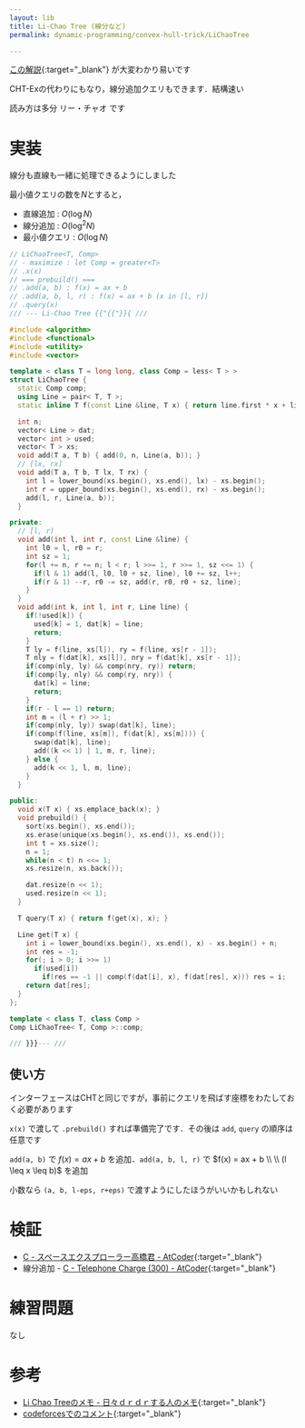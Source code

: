 ```yaml
---
layout: lib
title: Li-Chao Tree (線分など)
permalink: dynamic-programming/convex-hull-trick/LiChaoTree

---
```



[この解説](http://smijake3.hatenablog.com/entry/2018/06/16/144548){:target="_blank"}<!--_--> が大変わかり易いです

CHT-Exの代わりにもなり，線分追加クエリもできます．結構速い

読み方は多分 リー・チャオ です

# 実装

線分も直線も一緒に処理できるようにしました

最小値クエリの数を$N$とすると，

* 直線追加 : $O(\log N)$
* 線分追加 : $O(\log^2 N)$
* 最小値クエリ : $O(\log N)$


```cpp
// LiChaoTree<T, Comp>
// - maximize : let Comp = greater<T>
// .x(x)
// === prebuild() ===
// .add(a, b) : f(x) = ax + b
// .add(a, b, l, r) : f(x) = ax + b (x in [l, r])
// .query(x)
/// --- Li-Chao Tree {{"{{"}}{ ///

#include <algorithm>
#include <functional>
#include <utility>
#include <vector>

template < class T = long long, class Comp = less< T > >
struct LiChaoTree {
  static Comp comp;
  using Line = pair< T, T >;
  static inline T f(const Line &line, T x) { return line.first * x + line.second; }

  int n;
  vector< Line > dat;
  vector< int > used;
  vector< T > xs;
  void add(T a, T b) { add(0, n, Line(a, b)); }
  // [lx, rx]
  void add(T a, T b, T lx, T rx) {
    int l = lower_bound(xs.begin(), xs.end(), lx) - xs.begin();
    int r = upper_bound(xs.begin(), xs.end(), rx) - xs.begin();
    add(l, r, Line(a, b));
  }

private:
  // [l, r)
  void add(int l, int r, const Line &line) {
    int l0 = l, r0 = r;
    int sz = 1;
    for(l += n, r += n; l < r; l >>= 1, r >>= 1, sz <<= 1) {
      if(l & 1) add(l, l0, l0 + sz, line), l0 += sz, l++;
      if(r & 1) --r, r0 -= sz, add(r, r0, r0 + sz, line);
    }
  }
  void add(int k, int l, int r, Line line) {
    if(!used[k]) {
      used[k] = 1, dat[k] = line;
      return;
    }
    T ly = f(line, xs[l]), ry = f(line, xs[r - 1]);
    T nly = f(dat[k], xs[l]), nry = f(dat[k], xs[r - 1]);
    if(comp(nly, ly) && comp(nry, ry)) return;
    if(comp(ly, nly) && comp(ry, nry)) {
      dat[k] = line;
      return;
    }
    if(r - l == 1) return;
    int m = (l + r) >> 1;
    if(comp(nly, ly)) swap(dat[k], line);
    if(comp(f(line, xs[m]), f(dat[k], xs[m]))) {
      swap(dat[k], line);
      add((k << 1) | 1, m, r, line);
    } else {
      add(k << 1, l, m, line);
    }
  }

public:
  void x(T x) { xs.emplace_back(x); }
  void prebuild() {
    sort(xs.begin(), xs.end());
    xs.erase(unique(xs.begin(), xs.end()), xs.end());
    int t = xs.size();
    n = 1;
    while(n < t) n <<= 1;
    xs.resize(n, xs.back());

    dat.resize(n << 1);
    used.resize(n << 1);
  }

  T query(T x) { return f(get(x), x); }

  Line get(T x) {
    int i = lower_bound(xs.begin(), xs.end(), x) - xs.begin() + n;
    int res = -1;
    for(; i > 0; i >>= 1)
      if(used[i])
        if(res == -1 || comp(f(dat[i], x), f(dat[res], x))) res = i;
    return dat[res];
  }
};

template < class T, class Comp >
Comp LiChaoTree< T, Comp >::comp;

/// }}}--- ///
```


## 使い方

インターフェースはCHTと同じですが，事前にクエリを飛ばす座標をわたしておく必要があります

`x(x)` で渡して `.prebuild()` すれば準備完了です．その後は `add`, `query` の順序は任意です

`add(a, b)` で $f(x) = ax + b$ を追加．`add(a, b, l, r)` で $f(x) = ax + b \\ \\ (l \leq x \leq b)$ を追加

小数なら `(a, b, l-eps, r+eps)` で渡すようにしたほうがいいかもしれない


# 検証

* [C - スペースエクスプローラー高橋君 - AtCoder](https://beta.atcoder.jp/contests/colopl2018-final-open/submissions/3596655){:target="_blank"}<!--_-->
* 線分追加 - [C - Telephone Charge (300) - AtCoder](https://beta.atcoder.jp/contests/code-festival-2018-final-open/submissions/3610515){:target="_blank"}<!--_-->

# 練習問題

なし

# 参考

* [Li Chao Treeのメモ - 日々ｄｒｄｒする人のメモ](http://smijake3.hatenablog.com/entry/2018/06/16/144548){:target="_blank"}<!--_-->
* [codeforcesでのコメント](https://codeforces.com/blog/entry/51275?#comment-351413){:target="_blank"}<!--_-->

